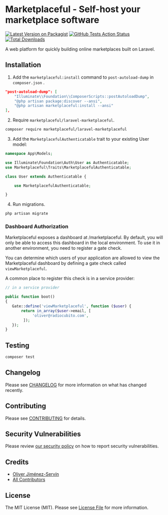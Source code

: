 # Marketplaceful - Self-host your marketplace software

[![Latest Version on Packagist](https://img.shields.io/packagist/v/marketplaceful/laravel-marketplaceful.svg?style=flat-square)](https://packagist.org/packages/marketplaceful/laravel-marketplaceful)
[![GitHub Tests Action Status](https://img.shields.io/github/workflow/status/marketplaceful/laravel-marketplaceful/Tests?label=tests)](https://github.com/marketplaceful/laravel-marketplaceful/actions?query=workflow%3ATests+branch%3Amaster)
[![Total Downloads](https://img.shields.io/packagist/dt/marketplaceful/laravel-marketplaceful.svg?style=flat-square)](https://packagist.org/packages/marketplaceful/laravel-marketplaceful)

A web platform for quickly building online marketplaces built on Laravel.

## Installation

1. Add the `marketplaceful:install` command to `post-autoload-dump` in `composer.json` .

``` json
"post-autoload-dump": [
    "Illuminate\\Foundation\\ComposerScripts::postAutoloadDump",
    "@php artisan package:discover --ansi",
    "@php artisan marketplaceful:install --ansi"
],
```

2. Require `marketplaceful/laravel-marketplaceful`.

``` bash
composer require marketplaceful/laravel-marketplaceful
```

3. Add the `MarketplacefulAuthenticatable` trait to your existing User model:

``` php
namespace App\Models;

use Illuminate\Foundation\Auth\User as Authenticatable;
use Marketplaceful\Traits\MarketplacefulAuthenticatable;

class User extends Authenticatable {

    use MarketplacefulAuthenticatable;

}
```

4. Run migrations.

``` bash
php artisan migrate
```

### Dashboard Authorization
Marketplaceful exposes a dashboard at /marketplaceful. By default, you will only be able to access this dashboard in the local environment. To use it in another environment, you need to register a gate check.

You can determine which users of your application are allowed to view the Marketplaceful dashboard by defining a gate check called `viewMarketplaceful`.

A common place to register this check is in a service provider:

```php
// in a service provider

public function boot()
{
   Gate::define('viewMarketplaceful', function ($user) {
       return in_array($user->email, [
            'oliver@radiocubito.com',
        ]);
   });
}
```

## Testing

``` bash
composer test
```

## Changelog

Please see [CHANGELOG](CHANGELOG.md) for more information on what has changed recently.

## Contributing

Please see [CONTRIBUTING](.github/CONTRIBUTING.md) for details.

## Security Vulnerabilities

Please review [our security policy](../../security/policy) on how to report security vulnerabilities.

## Credits

- [Oliver Jiménez-Servín](https://github.com/oliverds)
- [All Contributors](../../contributors)

## License

The MIT License (MIT). Please see [License File](LICENSE.md) for more information.
